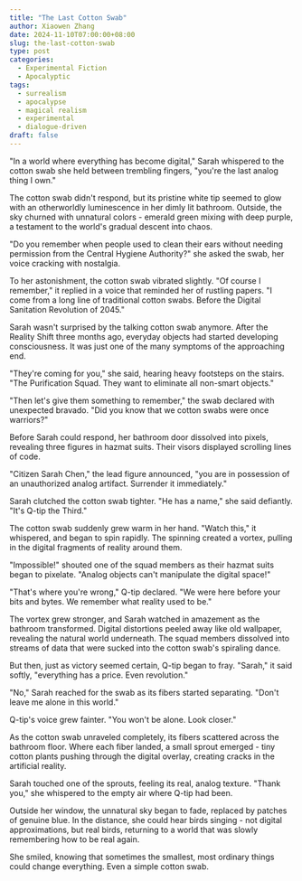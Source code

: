```yaml
---
title: "The Last Cotton Swab"
author: Xiaowen Zhang
date: 2024-11-10T07:00:00+08:00
slug: the-last-cotton-swab
type: post
categories:
  - Experimental Fiction
  - Apocalyptic
tags:
  - surrealism
  - apocalypse
  - magical realism
  - experimental
  - dialogue-driven
draft: false
---
```


"In a world where everything has become digital," Sarah whispered to the cotton swab she held between trembling fingers, "you're the last analog thing I own."

The cotton swab didn't respond, but its pristine white tip seemed to glow with an otherworldly luminescence in her dimly lit bathroom. Outside, the sky churned with unnatural colors - emerald green mixing with deep purple, a testament to the world's gradual descent into chaos.

"Do you remember when people used to clean their ears without needing permission from the Central Hygiene Authority?" she asked the swab, her voice cracking with nostalgia.

To her astonishment, the cotton swab vibrated slightly. "Of course I remember," it replied in a voice that reminded her of rustling papers. "I come from a long line of traditional cotton swabs. Before the Digital Sanitation Revolution of 2045."

Sarah wasn't surprised by the talking cotton swab anymore. After the Reality Shift three months ago, everyday objects had started developing consciousness. It was just one of the many symptoms of the approaching end.

"They're coming for you," she said, hearing heavy footsteps on the stairs. "The Purification Squad. They want to eliminate all non-smart objects."

"Then let's give them something to remember," the swab declared with unexpected bravado. "Did you know that we cotton swabs were once warriors?"

Before Sarah could respond, her bathroom door dissolved into pixels, revealing three figures in hazmat suits. Their visors displayed scrolling lines of code.

"Citizen Sarah Chen," the lead figure announced, "you are in possession of an unauthorized analog artifact. Surrender it immediately."

Sarah clutched the cotton swab tighter. "He has a name," she said defiantly. "It's Q-tip the Third."

The cotton swab suddenly grew warm in her hand. "Watch this," it whispered, and began to spin rapidly. The spinning created a vortex, pulling in the digital fragments of reality around them.

"Impossible!" shouted one of the squad members as their hazmat suits began to pixelate. "Analog objects can't manipulate the digital space!"

"That's where you're wrong," Q-tip declared. "We were here before your bits and bytes. We remember what reality used to be."

The vortex grew stronger, and Sarah watched in amazement as the bathroom transformed. Digital distortions peeled away like old wallpaper, revealing the natural world underneath. The squad members dissolved into streams of data that were sucked into the cotton swab's spiraling dance.

But then, just as victory seemed certain, Q-tip began to fray. "Sarah," it said softly, "everything has a price. Even revolution."

"No," Sarah reached for the swab as its fibers started separating. "Don't leave me alone in this world."

Q-tip's voice grew fainter. "You won't be alone. Look closer."

As the cotton swab unraveled completely, its fibers scattered across the bathroom floor. Where each fiber landed, a small sprout emerged - tiny cotton plants pushing through the digital overlay, creating cracks in the artificial reality.

Sarah touched one of the sprouts, feeling its real, analog texture. "Thank you," she whispered to the empty air where Q-tip had been.

Outside her window, the unnatural sky began to fade, replaced by patches of genuine blue. In the distance, she could hear birds singing - not digital approximations, but real birds, returning to a world that was slowly remembering how to be real again.

She smiled, knowing that sometimes the smallest, most ordinary things could change everything. Even a simple cotton swab.
